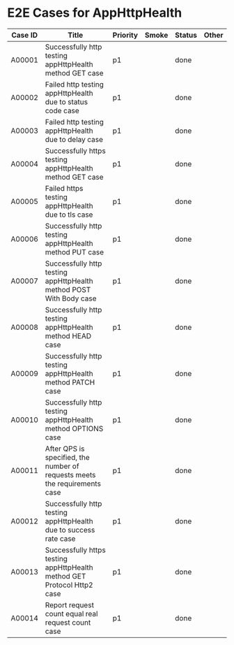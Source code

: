 # E2E Cases for AppHttpHealth

| Case ID | Title                                                                       | Priority | Smoke | Status |    Other    |
|--------|-----------------------------------------------------------------------------|----------|-------|--------|-------------|
| A00001 | Successfully http testing appHttpHealth method GET case                     | p1       |       | done   |             |
| A00002 | Failed http testing appHttpHealth due to status code case                   | p1       |       | done   |             |
| A00003 | Failed http testing appHttpHealth due to delay case                         | p1       |       | done   |             |
| A00004 | Successfully https testing appHttpHealth method GET case                    | p1       |       | done   |             |
| A00005 | Failed https testing appHttpHealth due to tls case                          | p1       |       | done   |             |
| A00006 | Successfully http testing appHttpHealth method PUT case                     | p1       |       | done   |             |
| A00007 | Successfully http testing appHttpHealth method POST With Body case          | p1       |       | done   |             |
| A00008 | Successfully http testing appHttpHealth method HEAD case                    | p1       |       | done   |             |
| A00009 | Successfully http testing appHttpHealth method PATCH case                   | p1       |       | done   |             |
| A00010 | Successfully http testing appHttpHealth method OPTIONS case                 | p1       |       | done   |             |
| A00011 | After QPS is specified, the number of requests meets the requirements  case | p1       |       | done   |             |
| A00012 | Successfully http testing appHttpHealth due to success rate case            | p1       |       | done   |             |
| A00013 | Successfully https testing appHttpHealth method GET Protocol Http2 case     | p1       |       | done   |             |
| A00014 | Report request count equal real request count case                          | p1       |       | done   |             |
